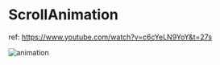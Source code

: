 # ScrollAnimation

ref: https://www.youtube.com/watch?v=c6cYeLN9YoY&t=27s

![animation](https://user-images.githubusercontent.com/6111957/88925373-65f6bc00-d2af-11ea-8fd9-1acdf9a06379.gif)
